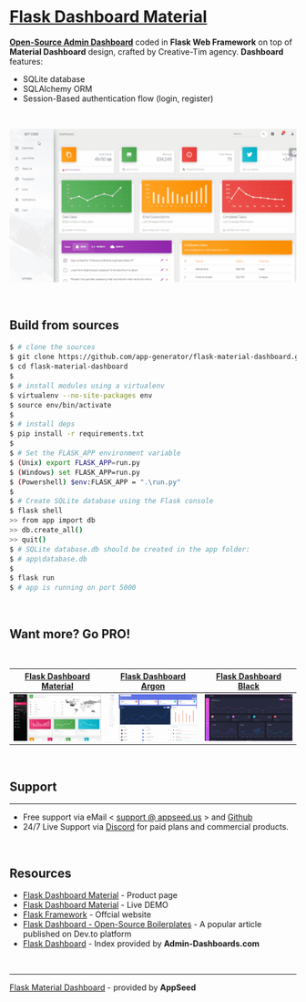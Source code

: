 # [Flask Dashboard Material](https://appseed.us/admin-dashboards/flask-dashboard-material-design)

**[Open-Source Admin Dashboard](https://appseed.us/admin-dashboards/flask-dashboard-material-design)** coded in **Flask Web Framework** on top of **Material Dashboard** design, crafted by Creative-Tim agency. **Dashboard** features:

- SQLite database
- SQLAlchemy ORM
- Session-Based authentication flow (login, register)

<br />

![Flask Material Dashboard - Open-Source Flask Dashboard.](https://raw.githubusercontent.com/app-generator/static/master/products/flask-dashboard-material-design-intro.gif)

<br />

## Build from sources

```bash
$ # clone the sources
$ git clone https://github.com/app-generator/flask-material-dashboard.git
$ cd flask-material-dashboard
$
$ # install modules using a virtualenv
$ virtualenv --no-site-packages env
$ source env/bin/activate
$
$ # install deps
$ pip install -r requirements.txt
$
$ # Set the FLASK_APP environment variable
$ (Unix) export FLASK_APP=run.py
$ (Windows) set FLASK_APP=run.py
$ (Powershell) $env:FLASK_APP = ".\run.py"
$ 
$ # Create SQLite database using the Flask console
$ flask shell
>> from app import db
>> db.create_all()
>> quit()
$ # SQLite database.db should be created in the app folder:
$ # app\database.db
$
$ flask run
$ # app is running on port 5000
```

<br />

## Want more? Go PRO!

<br />

| [Flask Dashboard Material](https://appseed.us/admin-dashboards/flask-dashboard-material-pro) | [Flask Dashboard Argon](https://appseed.us/admin-dashboards/flask-dashboard-argon-pro) | [Flask Dashboard Black](https://appseed.us/admin-dashboards/flask-dashboard-black-pro) |
| --- | --- | --- |
| [![Flask Dashboard Material PRO](https://raw.githubusercontent.com/app-generator/static/master/products/flask-dashboard-material-pro-intro.gif)](https://appseed.us/admin-dashboards/flask-dashboard-material-pro)  | [![Flask Dashboard Argon PRO](https://raw.githubusercontent.com/app-generator/static/master/products/flask-dashboard-argon-pro-intro.gif)](https://appseed.us/admin-dashboards/flask-dashboard-argon-pro) | [![Flask Dashboard Black PRO](https://raw.githubusercontent.com/app-generator/static/master/products/flask-dashboard-black-pro-intro.gif)](https://appseed.us/admin-dashboards/flask-dashboard-black-pro)

<br />

## Support
---

- Free support via eMail < [support @ appseed.us](https://appseed.us/support) > and [Github](https://github.com/app-generator/flask-material-dashboard/issues/)
- 24/7 Live Support via [Discord](https://discord.gg/fZC6hup) for paid plans and commercial products.

<br />

## Resources

- [Flask Dashboard Material](https://appseed.us/admin-dashboards/flask-dashboard-material-design) - Product page
- [Flask Dashboard Material](https://flask-material-dashboard.appseed.us/) - Live DEMO
- [Flask Framework](https://www.palletsprojects.com/p/flask/) - Offcial website
- [Flask Dashboard - Open-Source Boilerplates](https://dev.to/sm0ke/flask-dashboard-open-source-boilerplates-dkg) - A popular article published on Dev.to platform
- [Flask Dashboard](https://admin-dashboards.com/tags/flask-dashboard) - Index provided by **Admin-Dashboards.com**

<br />

---
[Flask Material Dashboard](https://appseed.us/admin-dashboards/flask-dashboard-material-design) - provided by **AppSeed**
